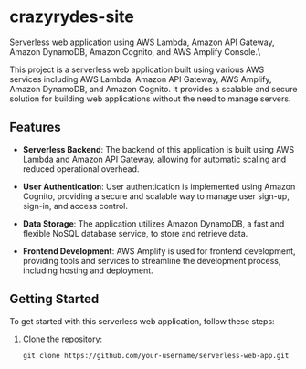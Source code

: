# crazyrydes-site
Serverless web application using AWS Lambda, Amazon API Gateway, Amazon DynamoDB, Amazon Cognito, and AWS Amplify Console.\

This project is a serverless web application built using various AWS services including AWS Lambda, Amazon API Gateway, AWS Amplify, Amazon DynamoDB, and Amazon Cognito. It provides a scalable and secure solution for building web applications without the need to manage servers.

## Features

- **Serverless Backend**: The backend of this application is built using AWS Lambda and Amazon API Gateway, allowing for automatic scaling and reduced operational overhead.

- **User Authentication**: User authentication is implemented using Amazon Cognito, providing a secure and scalable way to manage user sign-up, sign-in, and access control.

- **Data Storage**: The application utilizes Amazon DynamoDB, a fast and flexible NoSQL database service, to store and retrieve data.

- **Frontend Development**: AWS Amplify is used for frontend development, providing tools and services to streamline the development process, including hosting and deployment.

## Getting Started

To get started with this serverless web application, follow these steps:

1. Clone the repository:

   ```shell
   git clone https://github.com/your-username/serverless-web-app.git
